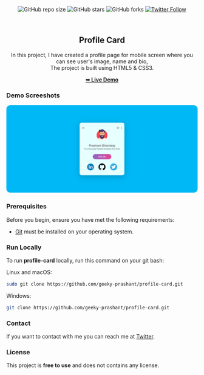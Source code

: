 <div align="center">
  
  ![GitHub repo size](https://img.shields.io/github/repo-size/geeky-prashant/profile-card)
  ![GitHub stars](https://img.shields.io/github/stars/geeky-prashant/profile-card?style=social)
  ![GitHub forks](https://img.shields.io/github/forks/geeky-prashant/profile-card?style=social)
  [![Twitter Follow](https://img.shields.io/twitter/follow/geekyprashant?style=social)](https://twitter.com/intent/follow?screen_name=geekyprashant)
 
  <br />

  <h2 align="center">Profile Card</h2>

  In this project, I have created a profile page for mobile screen where you can see user's image, name and bio, <br />The project is built using HTML5 & CSS3.

  <a href="https://geeky-prashant.github.io/profile-card/"><strong>➥ Live Demo</strong></a>

</div>

### Demo Screeshots

![Profile Card Desktop Demo](./readme-images/ProfileCard.png "Desktop Demo")

### Prerequisites

Before you begin, ensure you have met the following requirements:

* [Git](https://git-scm.com/downloads "Download Git") must be installed on your operating system.

### Run Locally

To run **profile-card** locally, run this command on your git bash:

Linux and macOS:

```bash
sudo git clone https://github.com/geeky-prashant/profile-card.git
```

Windows:

```bash
git clone https://github.com/geeky-prashant/profile-card.git
```

### Contact

If you want to contact with me you can reach me at [Twitter](https://www.twitter.com/geekyprashant).

### License

This project is **free to use** and does not contains any license.
